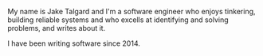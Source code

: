 My name is Jake Talgard and I'm a software engineer who enjoys tinkering, building reliable systems and who excells at identifying and solving problems, and writes about it.

I have been writing software since 2014.


